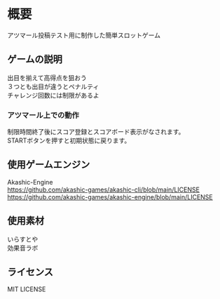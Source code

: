 # 概要
アツマール投稿テスト用に制作した簡単スロットゲーム

## ゲームの説明
出目を揃えて高得点を狙おう<br>
３つとも出目が違うとペナルティ<br>
チャレンジ回数には制限があるよ

### アツマール上での動作
制限時間終了後にスコア登録とスコアボード表示がなされます。<br>
STARTボタンを押すと初期状態に戻ります。

## 使用ゲームエンジン
Akashic-Engine<br>
https://github.com/akashic-games/akashic-cli/blob/main/LICENSE<br>
https://github.com/akashic-games/akashic-engine/blob/main/LICENSE

## 使用素材
いらすとや<br>
効果音ラボ

## ライセンス
MIT LICENSE
